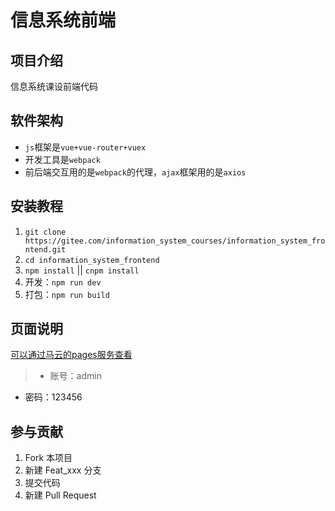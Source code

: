 # 信息系统前端

## 项目介绍
信息系统课设前端代码

## 软件架构
- `js`框架是`vue+vue-router+vuex`
- 开发工具是`webpack`
- 前后端交互用的是`webpack`的代理，`ajax`框架用的是`axios`

## 安装教程

1. `git clone https://gitee.com/information_system_courses/information_system_frontend.git`
2. `cd information_system_frontend`
3. `npm install` || `cnpm install`
4. 开发：`npm run dev`
5. 打包：`npm run build`

## 页面说明

[可以通过马云的pages服务查看](https://information_system_courses.gitee.io/information_system_frontend/dist)

> - 账号：admin
- 密码：123456

## 参与贡献

1. Fork 本项目
2. 新建 Feat_xxx 分支
3. 提交代码
4. 新建 Pull Request

